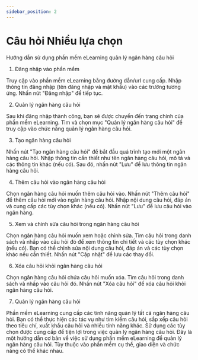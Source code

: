 ```yaml
---
sidebar_position: 2
---
```


# Câu hỏi Nhiều lựa chọn

Hướng dẫn sử dụng phần mềm eLearning quản lý ngân hàng câu hỏi

1. Đăng nhập vào phần mềm

Truy cập vào phần mềm eLearning bằng đường dẫn/url cung cấp.
Nhập thông tin đăng nhập (tên đăng nhập và mật khẩu) vào các trường tương ứng.
Nhấn nút "Đăng nhập" để tiếp tục.

2. Quản lý ngân hàng câu hỏi

Sau khi đăng nhập thành công, bạn sẽ được chuyển đến trang chính của phần mềm eLearning.
Tìm và chọn mục "Quản lý ngân hàng câu hỏi" để truy cập vào chức năng quản lý ngân hàng câu hỏi.

3. Tạo ngân hàng câu hỏi

Nhấn nút "Tạo ngân hàng câu hỏi" để bắt đầu quá trình tạo mới một ngân hàng câu hỏi.
Nhập thông tin cần thiết như tên ngân hàng câu hỏi, mô tả và các thông tin khác (nếu có).
Sau đó, nhấn nút "Lưu" để lưu thông tin ngân hàng câu hỏi.

4. Thêm câu hỏi vào ngân hàng câu hỏi

Chọn ngân hàng câu hỏi muốn thêm câu hỏi vào.
Nhấn nút "Thêm câu hỏi" để thêm câu hỏi mới vào ngân hàng câu hỏi.
Nhập nội dung câu hỏi, đáp án và cung cấp các tùy chọn khác (nếu có).
Nhấn nút "Lưu" để lưu câu hỏi vào ngân hàng.

5. Xem và chỉnh sửa câu hỏi trong ngân hàng câu hỏi

Chọn ngân hàng câu hỏi muốn xem hoặc chỉnh sửa.
Tìm câu hỏi trong danh sách và nhấp vào câu hỏi đó để xem thông tin chi tiết và các tùy chọn khác (nếu có).
Bạn có thể chỉnh sửa nội dung câu hỏi, đáp án và các tùy chọn khác nếu cần thiết.
Nhấn nút "Cập nhật" để lưu các thay đổi.

6. Xóa câu hỏi khỏi ngân hàng câu hỏi

Chọn ngân hàng câu hỏi chứa câu hỏi muốn xóa.
Tìm câu hỏi trong danh sách và nhấp vào câu hỏi đó.
Nhấn nút "Xóa câu hỏi" để xóa câu hỏi khỏi ngân hàng câu hỏi.

7. Quản lý ngân hàng câu hỏi

Phần mềm eLearning cung cấp các tính năng quản lý tất cả ngân hàng câu hỏi.
Bạn có thể thực hiện các tác vụ như tìm kiếm câu hỏi, sắp xếp câu hỏi theo tiêu chí, xuất khẩu câu hỏi và nhiều tính năng khác.
Sử dụng các tùy chọn được cung cấp để tiện lợi trong việc quản lý ngân hàng câu hỏi.
Đây là một hướng dẫn cơ bản về việc sử dụng phần mềm eLearning để quản lý ngân hàng câu hỏi. Tùy thuộc vào phần mềm cụ thể, giao diện và chức năng có thể khác nhau.